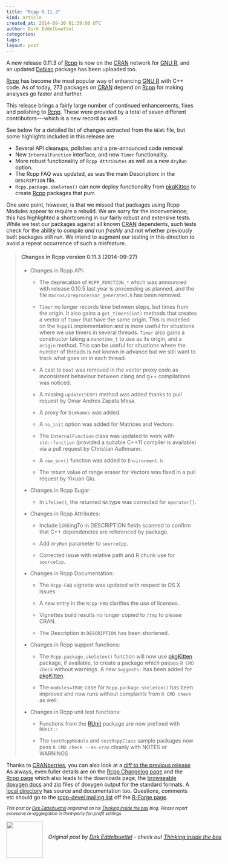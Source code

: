 ```yaml
---
title: "Rcpp 0.11.3"
kind: article
created_at: 2014-09-30 01:39:00 UTC
author: Dirk Eddelbuettel
categories: 
tags: 
layout: post
---
```

<p>A new release 0.11.3 of <a href="http://dirk.eddelbuettel.com/code/rcpp.html">Rcpp</a> is now on the <a href="http://cran.r-project.org">CRAN</a> network for <a href="http://www.r-project.org">GNU R</a>, and an updated <a href="http://www.debian.org">Debian</a> package has been uploaded too.</p>
<p><a href="http://dirk.eddelbuettel.com/code/rcpp.html">Rcpp</a> has become <em>the</em> most popular way of enhancing <a href="http://www.r-project.org">GNU R</a> with C++ code. As of today, 273 packages on <a href="http://cran.r-project.org">CRAN</a> depend on <a href="http://dirk.eddelbuettel.com/code/rcpp.html">Rcpp</a> for making analyses go faster and further.</p>
<p>This release brings a fairly large number of continued enhancements, fixes and polishing to <a href="http://dirk.eddelbuettel.com/code/rcpp.html">Rcpp</a>. These were provided by a total of seven different contributors---which is a new record as well.</p>
<p>See below for a detailed list of changes extracted from the <code>NEWS</code> file, but some highlights included in this release are</p>
<ul>
<li>Several API cleanups, polishes and a pre-announced code removal</li>
<li>New <code>InternalFunction</code> interface, and new <code>Timer</code> functionality.</li>
<li>More robust functionality of <code>Rcpp Attributes</code> as well as a new <code>dryRun</code> option.</li>
<li>The Rcpp FAQ was updated, as was the main Description: in the <code>DESCRIPTION</code> file.</li>
<li><code>Rcpp.package.skeleton()</code> can now deploy functionality from <a href="http://dirk.eddelbuettel.com/code/pkgkitten.html">pkgKitten</a> to create <a href="http://dirk.eddelbuettel.com/code/rcpp.html">Rcpp</a> packages that purr.</li>
</ul>
<p>One sore point, however, is that we missed that packages using Rcpp Modules appear to require a rebuild. We are sorry for the inconvenience; this has highlighted a shortcoming in our fairly robust and extensive tests. While we test our packages against all known <a href="http://cran.r-project.org">CRAN</a> dependents, such tests check for the ability to <em>compile and run freshly</em> and not whether previously built packages still run. We intend to augment our testing in this direction to avoid a repeat occurrence of such a misfeature.</p>
<blockquote>
<h4>
Changes in Rcpp version 0.11.3 (2014-09-27)
</h4>
<ul>
  <li><p> 
Changes in Rcpp API:
</p>
    <ul>
    <li><p> 
The deprecation of <code>RCPP_FUNCTION_*</code> which was announced with release 0.10.5 last year is proceeding as planned, and the file <code>macros/preprocessor_generated.h</code> has been removed.
</p> </li>
    <li>
       <p> 
<code>Timer</code> no longer records time between steps, but times from the origin. It also gains a <code>get_timers(int)</code> methods that creates a vector of <code>Timer</code> that have the same origin. This is modelled on the <code>Rcpp11</code> implementation and is more useful for situations where we use timers in several threads. <code>Timer</code> also gains a constructor taking a <code>nanotime_t</code> to use as its origin, and a <code>origin</code> method. This can be useful for situations where the number of threads is not known in advance but we still want to track what goes on in each thread.
</p>
    </li>
    <li><p> 
A cast to <code>bool</code> was removed in the vector proxy code as inconsistent behaviour between clang and g++ compilations was noticed.
</p> </li>
    <li><p> 
A missing <code>update(SEXP)</code> method was added thanks to pull request by Omar Andres Zapata Mesa.
</p> </li>
    <li><p> 
A proxy for <code>DimNames</code> was added.
</p> </li>
    <li><p> 
A <code>no_init</code> option was added for Matrices and Vectors.
</p> </li>
    <li><p> 
The <code>InternalFunction</code> class was updated to work with <code>std::function</code> (provided a suitable C++11 compiler is available) via a pull request by Christian Authmann.
</p> </li>
    <li><p> 
A <code>new_env()</code> function was added to <code>Environment.h</code>
</p> </li>
    <li><p> 
The return value of range eraser for Vectors was fixed in a pull request by Yixuan Qiu.
</p> </li>
    </ul>
  </li>
  <li><p> 
Changes in Rcpp Sugar:
</p>
    <ul>
    <li><p> 
In <code>ifelse()</code>, the returned <code>NA</code> type was corrected for <code>operator[]</code>.
</p> </li>
    </ul>
  </li>
  <li><p> 
Changes in Rcpp Attributes:
</p>
    <ul>
    <li><p> 
Include LinkingTo in DESCRIPTION fields scanned to confirm that C++ dependencies are referenced by package.
</p> </li>
    <li><p> 
Add <code>dryRun</code> parameter to <code>sourceCpp</code>.
</p> </li>
    <li><p> 
Corrected issue with relative path and R chunk use for <code>sourceCpp</code>.
</p> </li>
    </ul>
  </li>
  <li><p> 
Changes in Rcpp Documentation:
</p>
  <ul>
    <li><p> 
The <code>Rcpp-FAQ</code> vignette was updated with respect to OS X issues.
</p> </li>
    <li><p> 
A new entry in the <code>Rcpp-FAQ</code> clarifies the use of licenses.
</p> </li>
    <li><p> 
Vignettes build results no longer copied to <code>/tmp</code> to please CRAN.
</p> </li>
    <li><p> 
The Description in <code>DESCRIPTION</code> has been shortened.
</p> </li>
  </ul>
  </li>
  <li><p> 
Changes in Rcpp support functions:
</p>
  <ul>
    <li>
      <p> 
The <code>Rcpp.package.skeleton()</code> function will now use <a href="http://CRAN.R-project.org/package=pkgKitten"><span class="pkg">pkgKitten</span></a> package, if available, to create a package which passes <code>R CMD check</code> without warnings. A new <code>Suggests:</code> has been added for <a href="http://CRAN.R-project.org/package=pkgKitten"><span class="pkg">pkgKitten</span></a>.
</p>
    </li>
    <li><p> 
The <code>modules=TRUE</code> case for <code>Rcpp.package.skeleton()</code> has been improved and now runs without complaints from <code>R CMD check</code> as well.
</p> </li>
  </ul>
  </li>
  <li><p> 
Changes in Rcpp unit test functions:
</p>
  <ul>
    <li><p> 
Functions from the <a href="http://CRAN.R-project.org/package=RUnit"><span class="pkg">RUnit</span></a> package are now prefixed with <code>RUnit::</code>
</p> </li>
    <li><p> 
The <code>testRcppModule</code> and <code>testRcppClass</code> sample packages now pass <code>R CMD check --as-cran</code> cleanly with NOTES or WARNINGS
</p> </li>
  </ul>
  </li>
</ul>
</blockquote>


<p>Thanks to <a href="http://dirk.eddelbuettel.com/cranberries/">CRANberries</a>, you can also look at a <a href="http://dirk.eddelbuettel.com/cranberries/2014/09/29#Rcpp_0.11.3">diff to the previous release</a> As always, even fuller details are on the <a href="http://dirk.eddelbuettel.com/code/rcpp.changelog.html">Rcpp Changelog page</a> and the <a href="http://dirk.eddelbuettel.com/code/rcpp.html">Rcpp page</a> which also leads to the downloads page, the <a href="http://dirk.eddelbuettel.com/code/rcpp/html/index.html">browseable doxygen docs</a> and zip files of doxygen output for the standard formats. A <a href="http://dirk.eddelbuettel.com/code/rcpp/">local directory</a> has source and documentation too. Questions, comments etc should go to the <a href="https://lists.r-forge.r-project.org/cgi-bin/mailman/listinfo/rcpp-devel">rcpp-devel mailing list</a> off the <a href="http://r-forge.r-project.org/projects/rcpp/">R-Forge page</a>.</p>
<p style="font-size:80%; font-style:italic;">
This post by <a href="http://dirk.eddelbuettel.com">Dirk Eddelbuettel</a> originated on his <a href="http://dirk.eddelbuettel.com/blog/">Thinking inside the box</a> blog. Please report excessive re-aggregation in third-party for-profit settings.
<p><div class="author">
  <img src="" style="width: 96px; height: 96;">
  <span style="position: absolute; padding: 32px 15px;">
    <i>Original post by <a href="http://twitter.com/">Dirk Eddelbuettel</a> - check out <a href="http://dirk.eddelbuettel.com/blog">Thinking inside the box   </a></i>
  </span>
</div>
